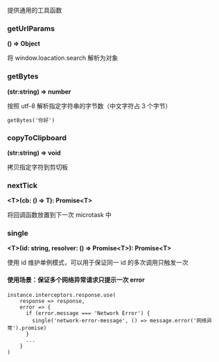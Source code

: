 提供通用的工具函数

### getUrlParams

**() => Object**

将 window.loacation.search 解析为对象

### getBytes

**(str:string) => number**

按照 utf-8 解析指定字符串的字节数（中文字符占 3 个字节）

```tsx repl=true
getBytes('你好')
```

### copyToClipboard

**(str:string) => void**

拷贝指定字符到剪切板

### nextTick

**&lt;T&gt;(cb: () => T): Promise&lt;T&gt;**

将回调函数放置到下一次 microtask 中

### single

**&lt;T&gt;(id: string, resolver: () => Promise&lt;T&gt;): Promise&lt;T&gt;**

使用 id 维护单例模式，可以用于保证同一 id 的多次调用只触发一次

#### 使用场景：保证多个网络异常请求只提示一次 error

```tsx
instance.interceptors.response.use(
    response => response,
    error => {
      if (error.message === 'Network Error') {
        single('network-error-message', () => message.error('网络异常').promise)
      }
      ...
    }
)
```
